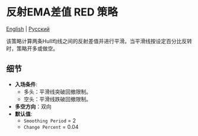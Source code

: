 # 反射EMA差值 RED 策略
[English](README.md) | [Русский](README_ru.md)

该策略计算两条Hull均线之间的反射差值并进行平滑。当平滑线按设定百分比反转时，策略开多或做空。

## 细节

- **入场条件**:
  - 多头：平滑线突破回撤限制。
  - 空头：平滑线跌破回撤限制。
- **多空方向**：双向
- **默认值**:
  - `Smoothing Period` = 2
  - `Change Percent` = 0.04
